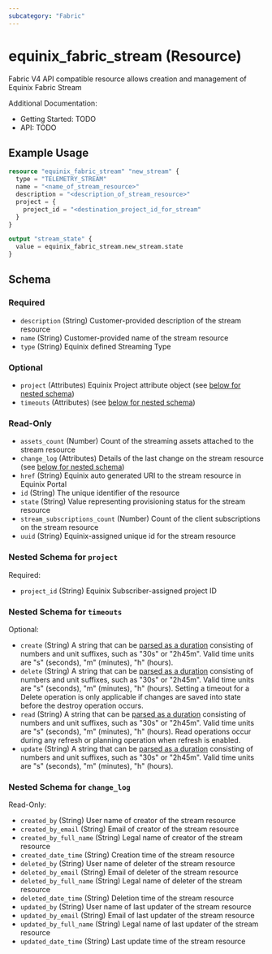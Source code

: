 ```yaml
---
subcategory: "Fabric"
---
```


# equinix_fabric_stream (Resource)

Fabric V4 API compatible resource allows creation and management of Equinix Fabric Stream

Additional Documentation:
* Getting Started: TODO
* API: TODO

## Example Usage

```terraform
resource "equinix_fabric_stream" "new_stream" {
  type = "TELEMETRY_STREAM"
  name = "<name_of_stream_resource>"
  description = "<description_of_stream_resource>"
  project = {
    project_id = "<destination_project_id_for_stream"
  }
}

output "stream_state" {
  value = equinix_fabric_stream.new_stream.state
}
```

<!-- schema generated by tfplugindocs -->
## Schema

### Required

- `description` (String) Customer-provided description of the stream resource
- `name` (String) Customer-provided name of the stream resource
- `type` (String) Equinix defined Streaming Type

### Optional

- `project` (Attributes) Equinix Project attribute object (see [below for nested schema](#nestedatt--project))
- `timeouts` (Attributes) (see [below for nested schema](#nestedatt--timeouts))

### Read-Only

- `assets_count` (Number) Count of the streaming assets attached to the stream resource
- `change_log` (Attributes) Details of the last change on the stream resource (see [below for nested schema](#nestedatt--change_log))
- `href` (String) Equinix auto generated URI to the stream resource in Equinix Portal
- `id` (String) The unique identifier of the resource
- `state` (String) Value representing provisioning status for the stream resource
- `stream_subscriptions_count` (Number) Count of the client subscriptions on the stream resource
- `uuid` (String) Equinix-assigned unique id for the stream resource

<a id="nestedatt--project"></a>
### Nested Schema for `project`

Required:

- `project_id` (String) Equinix Subscriber-assigned project ID


<a id="nestedatt--timeouts"></a>
### Nested Schema for `timeouts`

Optional:

- `create` (String) A string that can be [parsed as a duration](https://pkg.go.dev/time#ParseDuration) consisting of numbers and unit suffixes, such as "30s" or "2h45m". Valid time units are "s" (seconds), "m" (minutes), "h" (hours).
- `delete` (String) A string that can be [parsed as a duration](https://pkg.go.dev/time#ParseDuration) consisting of numbers and unit suffixes, such as "30s" or "2h45m". Valid time units are "s" (seconds), "m" (minutes), "h" (hours). Setting a timeout for a Delete operation is only applicable if changes are saved into state before the destroy operation occurs.
- `read` (String) A string that can be [parsed as a duration](https://pkg.go.dev/time#ParseDuration) consisting of numbers and unit suffixes, such as "30s" or "2h45m". Valid time units are "s" (seconds), "m" (minutes), "h" (hours). Read operations occur during any refresh or planning operation when refresh is enabled.
- `update` (String) A string that can be [parsed as a duration](https://pkg.go.dev/time#ParseDuration) consisting of numbers and unit suffixes, such as "30s" or "2h45m". Valid time units are "s" (seconds), "m" (minutes), "h" (hours).


<a id="nestedatt--change_log"></a>
### Nested Schema for `change_log`

Read-Only:

- `created_by` (String) User name of creator of the stream resource
- `created_by_email` (String) Email of creator of the stream resource
- `created_by_full_name` (String) Legal name of creator of the stream resource
- `created_date_time` (String) Creation time of the stream resource
- `deleted_by` (String) User name of deleter of the stream resource
- `deleted_by_email` (String) Email of deleter of the stream resource
- `deleted_by_full_name` (String) Legal name of deleter of the stream resource
- `deleted_date_time` (String) Deletion time of the stream resource
- `updated_by` (String) User name of last updater of the stream resource
- `updated_by_email` (String) Email of last updater of the stream resource
- `updated_by_full_name` (String) Legal name of last updater of the stream resource
- `updated_date_time` (String) Last update time of the stream resource
